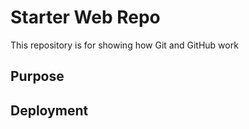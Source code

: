 # Starter Web Repo

This repository is for showing how Git and GitHub work

## Purpose

## Deployment
